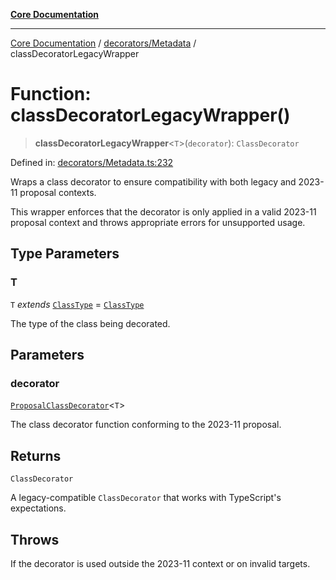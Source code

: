 [**Core Documentation**](../../../README.md)

***

[Core Documentation](../../../README.md) / [decorators/Metadata](../README.md) / classDecoratorLegacyWrapper

# Function: classDecoratorLegacyWrapper()

> **classDecoratorLegacyWrapper**\<`T`\>(`decorator`): `ClassDecorator`

Defined in: [decorators/Metadata.ts:232](https://github.com/stonemjs/core/blob/85781fe5b87769612839dd6b850ba45186d357fa/src/decorators/Metadata.ts#L232)

Wraps a class decorator to ensure compatibility with both legacy and 2023-11 proposal contexts.

This wrapper enforces that the decorator is only applied in a valid 2023-11 proposal context
and throws appropriate errors for unsupported usage.

## Type Parameters

### T

`T` *extends* [`ClassType`](../../../declarations/type-aliases/ClassType.md) = [`ClassType`](../../../declarations/type-aliases/ClassType.md)

The type of the class being decorated.

## Parameters

### decorator

[`ProposalClassDecorator`](../../../declarations/type-aliases/ProposalClassDecorator.md)\<`T`\>

The class decorator function conforming to the 2023-11 proposal.

## Returns

`ClassDecorator`

A legacy-compatible `ClassDecorator` that works with TypeScript's expectations.

## Throws

If the decorator is used outside the 2023-11 context or on invalid targets.
